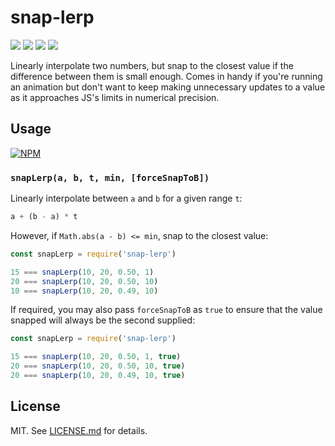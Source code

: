 # snap-lerp
![](http://img.shields.io/badge/stability-stable-orange.svg?style=flat)
![](http://img.shields.io/npm/v/snap-lerp.svg?style=flat)
![](http://img.shields.io/npm/dm/snap-lerp.svg?style=flat)
![](http://img.shields.io/npm/l/snap-lerp.svg?style=flat)

Linearly interpolate two numbers, but snap to the closest value if the
difference between them is small enough. Comes in handy if you're running an
animation but don't want to keep making unnecessary updates to a value as it
approaches JS's limits in numerical precision.

## Usage

[![NPM](https://nodei.co/npm/snap-lerp.png)](https://nodei.co/npm/snap-lerp/)

### `snapLerp(a, b, t, min, [forceSnapToB])`

Linearly interpolate between `a` and `b` for a given range `t`:

``` javascript
a + (b - a) * t
```

However, if `Math.abs(a - b) <= min`, snap to the closest value:

``` javascript
const snapLerp = require('snap-lerp')

15 === snapLerp(10, 20, 0.50, 1)
20 === snapLerp(10, 20, 0.50, 10)
10 === snapLerp(10, 20, 0.49, 10)
```

If required, you may also pass `forceSnapToB` as `true` to ensure that the value
snapped will always be the second supplied:

``` javascript
const snapLerp = require('snap-lerp')

15 === snapLerp(10, 20, 0.50, 1, true)
20 === snapLerp(10, 20, 0.50, 10, true)
20 === snapLerp(10, 20, 0.49, 10, true)
```

## License

MIT. See [LICENSE.md](http://github.com/hughsk/snap-lerp/blob/master/LICENSE.md) for details.
